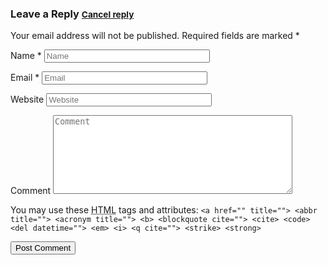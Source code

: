 <main class="main">
	<div class="container">
		<section>
			<div id="form-wrapper" class="group">
				<div id="respond" class="comment-respond">
					<h3>Leave a Reply
						<small>
							<a rel="nofollow" id="cancel-comment-reply-link" href="#">Cancel reply</a>
						</small>
					</h3>
					<form action="/" method="post" id="commentform" class="comment-form" novalidate="">
						<p class="comment-notes">Your email address will not be published. Required fields are marked
							<span class="required">*</span>
						</p>
						<p class="comment-form-author">
							<label for="author" class="sr-only">Name
								<span class="required">*</span>
							</label>
							<input id="author" name="author" type="text" size="30" aria-required="true" placeholder="Name">
						</p>
						<p class="comment-form-email">
							<label for="email" class="sr-only">Email
								<span class="required">*</span>
							</label>
							<input id="email" name="email" type="email" size="30" aria-required="true" placeholder="Email">
						</p>
						<p class="comment-form-url">
							<label for="url" class="sr-only">Website</label>
							<input id="url" name="url" type="url" size="30" placeholder="Website">
						</p>
						<p class="comment-form-comment">
							<label for="comment" class="sr-only">Comment</label>
							<textarea id="comment" name="comment" cols="45" rows="8" aria-required="true" placeholder="Comment"></textarea>
						</p>
						<p class="form-allowed-tags">
							You may use these
							<abbr title="HyperText Markup Language">HTML</abbr> tags and attributes:
							<code>&lt;a href="" title=""&gt; &lt;abbr title=""&gt; &lt;acronym title=""&gt; &lt;b&gt; &lt;blockquote cite=""&gt; &lt;cite&gt; &lt;code&gt; &lt;del datetime=""&gt; &lt;em&gt; &lt;i&gt; &lt;q cite=""&gt; &lt;strike&gt; &lt;strong&gt; </code>
						</p>
						<p class="form-submit">
							<input name="submit" type="submit" id="submit" value="Post Comment">
						</p>
					</form>
				</div>
			</div>
		</section>
	</div>
</main>